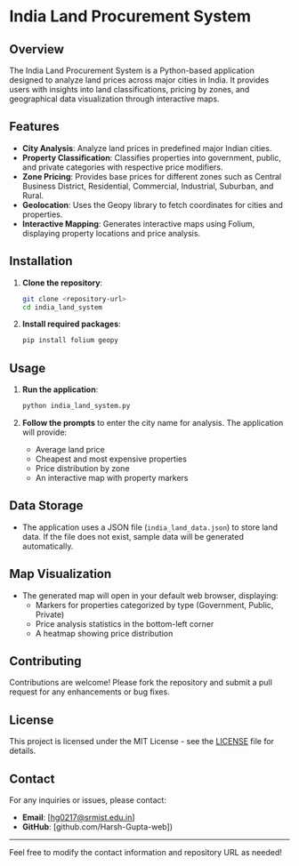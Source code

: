 # **India Land Procurement System**

## **Overview**
The India Land Procurement System is a Python-based application designed to analyze land prices across major cities in India. It provides users with insights into land classifications, pricing by zones, and geographical data visualization through interactive maps.

## **Features**
- **City Analysis**: Analyze land prices in predefined major Indian cities.
- **Property Classification**: Classifies properties into government, public, and private categories with respective price modifiers.
- **Zone Pricing**: Provides base prices for different zones such as Central Business District, Residential, Commercial, Industrial, Suburban, and Rural.
- **Geolocation**: Uses the Geopy library to fetch coordinates for cities and properties.
- **Interactive Mapping**: Generates interactive maps using Folium, displaying property locations and price analysis.

## **Installation**
1. **Clone the repository**:
   ```bash
   git clone <repository-url>
   cd india_land_system
   ```

2. **Install required packages**:
   ```bash
   pip install folium geopy
   ```

## **Usage**
1. **Run the application**:
   ```bash
   python india_land_system.py
   ```

2. **Follow the prompts** to enter the city name for analysis. The application will provide:
   - Average land price
   - Cheapest and most expensive properties
   - Price distribution by zone
   - An interactive map with property markers

## **Data Storage**
- The application uses a JSON file (`india_land_data.json`) to store land data. If the file does not exist, sample data will be generated automatically.

## **Map Visualization**
- The generated map will open in your default web browser, displaying:
  - Markers for properties categorized by type (Government, Public, Private)
  - Price analysis statistics in the bottom-left corner
  - A heatmap showing price distribution

## **Contributing**
Contributions are welcome! Please fork the repository and submit a pull request for any enhancements or bug fixes.

## **License**
This project is licensed under the MIT License - see the [LICENSE](LICENSE) file for details.

## **Contact**
For any inquiries or issues, please contact:
- **Email**: [hg0217@srmist.edu.in]
- **GitHub**: [github.com/Harsh-Gupta-web])

---

Feel free to modify the contact information and repository URL as needed!
